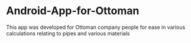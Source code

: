 # Android-App-for-Ottoman
This app was developed for Ottoman company people for ease in various calculations relating to pipes and various materials
